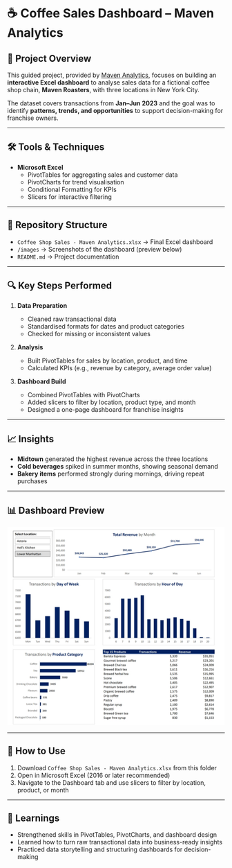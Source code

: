 # ☕ Coffee Sales Dashboard – Maven Analytics

## 📌 Project Overview
This guided project, provided by [Maven Analytics](https://mavenanalytics.io/), focuses on building an **interactive Excel dashboard** to analyse sales data for a fictional coffee shop chain, **Maven Roasters**, with three locations in New York City.  

The dataset covers transactions from **Jan–Jun 2023** and the goal was to identify **patterns, trends, and opportunities** to support decision-making for franchise owners.

---

## 🛠️ Tools & Techniques
- **Microsoft Excel**
  - PivotTables for aggregating sales and customer data  
  - PivotCharts for trend visualisation  
  - Conditional Formatting for KPIs  
  - Slicers for interactive filtering  

---

## 📂 Repository Structure
- `Coffee Shop Sales - Maven Analytics.xlsx` → Final Excel dashboard  
- `/images` → Screenshots of the dashboard (preview below)  
- `README.md` → Project documentation  

---

## 🔍 Key Steps Performed
1. **Data Preparation**
   - Cleaned raw transactional data  
   - Standardised formats for dates and product categories  
   - Checked for missing or inconsistent values  

2. **Analysis**
   - Built PivotTables for sales by location, product, and time  
   - Calculated KPIs (e.g., revenue by category, average order value)  

3. **Dashboard Build**
   - Combined PivotTables with PivotCharts  
   - Added slicers to filter by location, product type, and month  
   - Designed a one-page dashboard for franchise insights  

---

## 📈 Insights
- **Midtown** generated the highest revenue across the three locations  
- **Cold beverages** spiked in summer months, showing seasonal demand  
- **Bakery items** performed strongly during mornings, driving repeat purchases  

---

## 📊 Dashboard Preview
![Coffee Shop Dashboard](images/Coffee-Sales-Dashboard.jpeg)

---

## 🚀 How to Use
1. Download `Coffee Shop Sales - Maven Analytics.xlsx` from this folder  
2. Open in Microsoft Excel (2016 or later recommended)  
3. Navigate to the Dashboard tab and use slicers to filter by location, product, or month  

---

## 📌 Learnings
- Strengthened skills in PivotTables, PivotCharts, and dashboard design  
- Learned how to turn raw transactional data into business-ready insights  
- Practiced data storytelling and structuring dashboards for decision-making  
